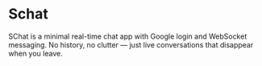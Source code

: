 # Schat
SChat is a minimal real-time chat app with Google login and WebSocket messaging. No history, no clutter — just live conversations that disappear when you leave.
